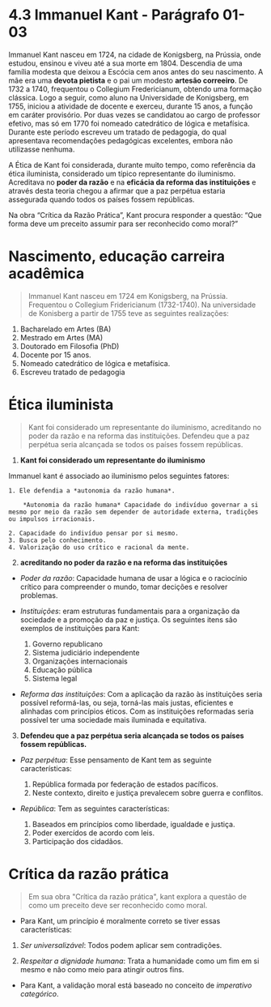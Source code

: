 # 4.3 Immanuel Kant - Parágrafo 01-03

Immanuel Kant nasceu em 1724, na cidade de Konigsberg, na Prússia, onde estudou, ensinou e viveu até a sua morte em 1804. Descendia de uma família modesta que deixou a Escócia cem anos antes do seu nascimento. A mãe era uma **devota pietista** e o pai um modesto **artesão correeiro**. De 1732 a 1740, frequentou o Collegium Fredericianum, obtendo uma formação clássica. Logo a seguir, como aluno na Universidade de Konigsberg, em 1755, iniciou a atividade de docente e exerceu, durante 15 anos, a função em caráter provisório. Por duas vezes se candidatou ao cargo de professor efetivo, mas só em 1770 foi nomeado catedrático de lógica e metafísica. Durante este período escreveu um tratado de pedagogia, do qual apresentava recomendações pedagógicas excelentes, embora não utilizasse nenhuma.

A Ética de Kant foi considerada, durante muito tempo, como referência da ética iluminista, considerado um típico representante do iluminismo. Acreditava no **poder da razão** e na **eficácia da reforma das instituições** e através desta teoria chegou a afirmar que a paz perpétua estaria assegurada quando todos os países fossem repúblicas.

Na obra “Crítica da Razão Prática”, Kant procura responder a questão: “Que forma deve um preceito assumir para ser reconhecido como moral?”

# Nascimento, educação carreira acadêmica

> Immanuel Kant nasceu em 1724 em Konigsberg, na Prússia. Frequentou o Collegium Fridericianum (1732-1740). Na universidade de Konisberg a partir de 1755 teve as seguintes realizações:

1. Bacharelado em Artes (BA)
2. Mestrado em Artes (MA)
3. Doutorado em Filosofia (PhD)
4. Docente por 15 anos.
5. Nomeado catedrático de lógica e metafísica.
6. Escreveu tratado de pedagogia

# Ética iluminista

> Kant foi considerado um representante do iluminismo, acreditando no poder da razão e na reforma das instituições. Defendeu que a paz perpétua seria alcançada se todos os países fossem repúblicas.

1. **Kant foi considerado um representante do iluminismo**

Immanuel kant é associado ao iluminismo pelos seguintes fatores:

    1. Ele defendia a *autonomia da razão humana*.
   
        *Autonomia da razão humana* Capacidade do indivíduo governar a si mesmo por meio da razão sem depender de autoridade externa, tradições ou impulsos irracionais. 

    2. Capacidade do indivíduo pensar por si mesmo.
    3. Busca pelo conhecimento.
    4. Valorização do uso crítico e racional da mente.

2. **acreditando no poder da razão e na reforma das instituições**

- *Poder da razão*: Capacidade humana de usar a lógica e o raciocínio crítico para compreender o mundo, tomar decições e resolver problemas.
  
- *Instituições*: eram estruturas fundamentais para a organização da sociedade e a promoção da paz e justiça. Os seguintes itens são exemplos de instituições para Kant:
  
    1. Governo republicano
    2. Sistema judiciário independente
    3. Organizações internacionais
    4. Educação pública
    5. Sistema legal

- *Reforma das instituições*: Com a aplicação da razão às instituições seria possível reformá-las, ou seja, torná-las mais justas, eficientes e alinhadas com princípios éticos. Com as instituições reformadas seria possível ter uma sociedade mais iluminada e equitativa.

3. **Defendeu que a paz perpétua seria alcançada se todos os países fossem repúblicas.**

- *Paz perpétua*: Esse pensamento de Kant tem as seguinte características:
  
    1. República formada por federação de estados pacíficos.
    2. Neste contexto, direito e justiça prevalecem sobre guerra e conflitos.
  
- *República*: Tem as seguintes características:
  
    1. Baseados em princípios como liberdade, igualdade e justiça.
    2. Poder exercídos de acordo com leis.
    3. Participação dos cidadãos.

# Crítica da razão prática

> Em sua obra "Crítica da razão prática", kant explora a questão de como um preceito deve ser reconhecido como moral.

- Para Kant, um princípio é moralmente correto se tiver essas características:

1. *Ser universalizável*: Todos podem aplicar sem contradições.
   
2. *Respeitar a dignidade humana*: Trata a humanidade como um fim em si mesmo e não como meio para atingir outros fins.

- Para Kant, a validação moral está baseado no conceito de *imperativo categórico*.